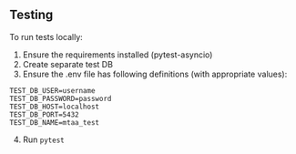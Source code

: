 ## Testing

To run tests locally:
1. Ensure the requirements installed (pytest-asyncio)
2. Create separate test DB
3. Ensure the .env file has following definitions (with appropriate values):
```
TEST_DB_USER=username
TEST_DB_PASSWORD=password
TEST_DB_HOST=localhost
TEST_DB_PORT=5432
TEST_DB_NAME=mtaa_test
```
4. Run `pytest`